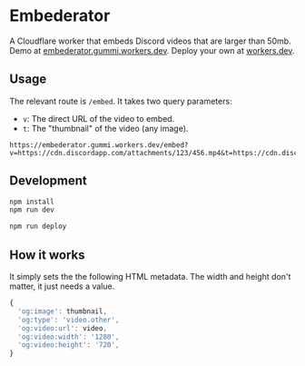 # Embederator

A Cloudflare worker that embeds Discord videos that are larger than 50mb. Demo at [embederator.gummi.workers.dev](https://embederator.gummi.workers.dev/). Deploy your own at [workers.dev](https://workers.cloudflare.com/).

## Usage

The relevant route is `/embed`. It takes two query parameters:

- `v`: The direct URL of the video to embed.
- `t`: The "thumbnail" of the video (any image).

```example
https://embederator.gummi.workers.dev/embed?v=https://cdn.discordapp.com/attachments/123/456.mp4&t=https://cdn.discordapp.com/attachments/123/456.jpg
```

## Development

```sh
npm install
npm run dev
```

```sh
npm run deploy
```

## How it works

It simply sets the the following HTML metadata. The width and height don't matter, it just needs a value.

```js
{
  'og:image': thumbnail,
  'og:type': 'video.other',
  'og:video:url': video,
  'og:video:width': '1280',
  'og:video:height': '720',
}
```

